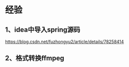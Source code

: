# 经验

## 1、idea中导入spring源码

https://blog.csdn.net/fuzhongyu2/article/details/78258414



## 2、格式转换ffmpeg


